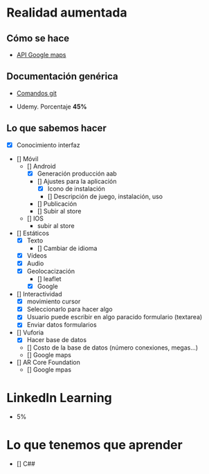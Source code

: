 # Realidad aumentada 

## Cómo se hace

- [API Google maps](./google-maps-api.md)

## Documentación genérica

- [Comandos git](./git-commands.md)



- Udemy. Porcentaje **45%**


## Lo que sabemos hacer
- [x] Conocimiento interfaz
- [] Móvil
    - [] Android
        - [x] Generación producción aab
        - [] Ajustes para la aplicación
            - [x] Icono de instalación
            - [] Descripción de juego, instalación, uso   
        - [] Publicación
        - [] Subir al store
    - [] IOS
        - subir al store
- [] Estáticos
    - [x] Texto
        - [] Cambiar de idioma
    - [x] Vídeos
    - [x] Audio
    - [x] Geolocacización
        - [] leaflet
        - [x] Google
- [] Interactividad
    - [x] movimiento cursor
    - [x] Seleccionarlo para hacer algo
    - [x] Usuario puede escribir en algo paracido formulario (textarea)
    - [x] Enviar datos formularios

- [] Vuforia
    - [x] Hacer base de datos
    - [] Costo de la base de datos (número conexiones, megas...)
    - [] Google maps
- [] AR Core Foundation
    - [] Google mpas

# LinkedIn Learning

- 5%


# Lo que tenemos que aprender

- [] C##